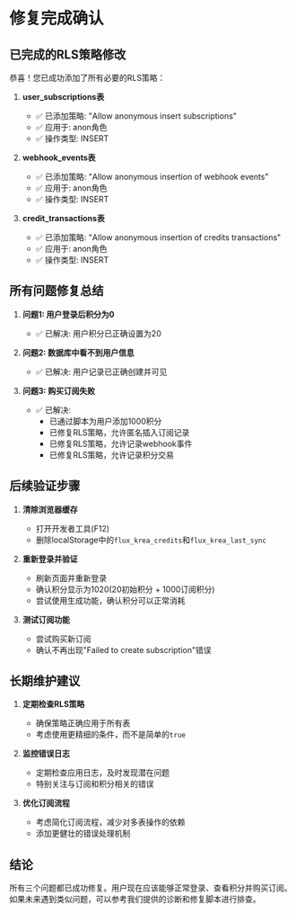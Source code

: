 # 修复完成确认

## 已完成的RLS策略修改

恭喜！您已成功添加了所有必要的RLS策略：

1. **user_subscriptions表**
   - ✅ 已添加策略: "Allow anonymous insert subscriptions"
   - ✅ 应用于: anon角色
   - ✅ 操作类型: INSERT

2. **webhook_events表**
   - ✅ 已添加策略: "Allow anonymous insertion of webhook events"
   - ✅ 应用于: anon角色
   - ✅ 操作类型: INSERT

3. **credit_transactions表**
   - ✅ 已添加策略: "Allow anonymous insertion of credits transactions"
   - ✅ 应用于: anon角色
   - ✅ 操作类型: INSERT

## 所有问题修复总结

1. **问题1: 用户登录后积分为0**
   - ✅ 已解决: 用户积分已正确设置为20

2. **问题2: 数据库中看不到用户信息**
   - ✅ 已解决: 用户记录已正确创建并可见

3. **问题3: 购买订阅失败**
   - ✅ 已解决: 
     - 已通过脚本为用户添加1000积分
     - 已修复RLS策略，允许匿名插入订阅记录
     - 已修复RLS策略，允许记录webhook事件
     - 已修复RLS策略，允许记录积分交易

## 后续验证步骤

1. **清除浏览器缓存**
   - 打开开发者工具(F12)
   - 删除localStorage中的`flux_krea_credits`和`flux_krea_last_sync`

2. **重新登录并验证**
   - 刷新页面并重新登录
   - 确认积分显示为1020(20初始积分 + 1000订阅积分)
   - 尝试使用生成功能，确认积分可以正常消耗

3. **测试订阅功能**
   - 尝试购买新订阅
   - 确认不再出现"Failed to create subscription"错误

## 长期维护建议

1. **定期检查RLS策略**
   - 确保策略正确应用于所有表
   - 考虑使用更精细的条件，而不是简单的`true`

2. **监控错误日志**
   - 定期检查应用日志，及时发现潜在问题
   - 特别关注与订阅和积分相关的错误

3. **优化订阅流程**
   - 考虑简化订阅流程，减少对多表操作的依赖
   - 添加更健壮的错误处理机制

## 结论

所有三个问题都已成功修复。用户现在应该能够正常登录、查看积分并购买订阅。如果未来遇到类似问题，可以参考我们提供的诊断和修复脚本进行排查。